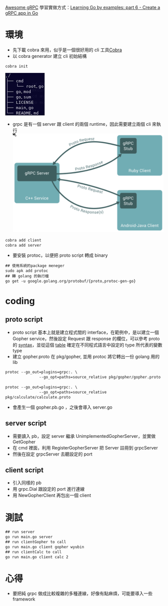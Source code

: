 [Awesome gRPC](https://github.com/grpc-ecosystem/awesome-grpc#lang-go)
學習實做方式：[Learning Go by examples: part 6 - Create a gRPC app in Go](https://dev.to/aurelievache/learning-go-by-examples-part-6-create-a-grpc-app-in-go-2ja3)

# 環境
- 先下載 cobra 來用，似乎是一個很好用的 cli 工具[Cobra](https://github.com/spf13/cobra/blob/master/cobra/README.md)
- 以 cobra generator 建立 cli 初始結構
```shell
cobra init
```
![](2022-02-27-16-48-37.png)
- grpc 是有一個 server 跟 client 的兩個 runtime，因此需要建立兩個 cli 來執行
![](2022-02-27-16-58-13.png)
```shell
cobra add client
cobra add server
```
- 要安裝 protoc，以便把 proto script 轉成 binary
```shell
## 使用系統的package meneger
sudo apk add protoc
## 轉 golang 的執行檔
go get -u google.golang.org/protobuf/{proto,protoc-gen-go}
```

# coding
## proto script
- proto script 基本上就是建立程式間的 interface，在範例中，是以建立一個 Gopher service，然後設定 Request 跟 response 的欄位，可以參考 proto 的 [syntax](https://developers.google.com/protocol-buffers/docs/proto3)，並從這個 [table](https://developers.google.com/protocol-buffers/docs/proto3#scalar) 確定在不同程式語言中設定的 type 所代表的變數 type
- 建立 gopher.proto 在 pkg/gopher, 並用 protoc 將它轉出一份 golang 用的lib

```shell
protoc --go_out=plugins=grpc:. \
               --go_opt=paths=source_relative pkg/gopher/gopher.proto

protoc --go_out=plugins=grpc:. \
               --go_opt=paths=source_relative pkg/calculate/calculate.proto
```
- 會產生一個 gopher.pb.go ，之後會導入 server.go

## server script
- 需要讀入 pb，設定 server 繼承 UnimplementedGopherServer，並實做 GetGopher
- 在 cmd 裡面，利用 RegisterGopherServer 把 Server 註冊到 grpcServer
- 然後在設定 grpcServer 去聽設定的 port

## client script
- 引入同樣的 pb
- 用 grpc.Dial 跟設定的 port 進行連線
- 用 NewGopherClient 再包出一個 client


# 測試
```shell
## run server
go run main.go server
## run clientGopher to call
go run main.go client gopher wyubin
## run clientCalc to call
go run main.go client calc 2
```

# 心得
- 要把純 grpc 做成比較複雜的多種連線，好像有點麻煩，可能要導入一些 framework

